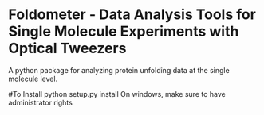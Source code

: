 # Foldometer - Data Analysis Tools for Single Molecule Experiments with Optical Tweezers

A python package for analyzing protein unfolding data at the single molecule level.


#To Install
python setup.py install
On windows, make sure to have administrator rights 
